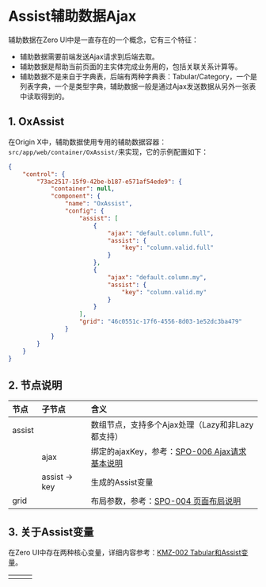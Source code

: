 # Assist辅助数据Ajax

辅助数据在Zero UI中是一直存在的一个概念，它有三个特征：

* 辅助数据需要前端发送Ajax请求到后端去取。
* 辅助数据是帮助当前页面的主实体完成业务用的，包括关联关系计算等。
* 辅助数据不是来自于字典表，后端有两种字典表：Tabular/Category，一个是列表字典，一个是类型字典，辅助数据一般是通过Ajax发送数据从另外一张表中读取得到的。

## 1. OxAssist

在Origin X中，辅助数据使用专用的辅助数据容器：`src/app/web/container/OxAssist/`来实现，它的示例配置如下：

```json
{
    "control": {
        "73ac2517-15f9-42be-b187-e571af54ede9": {
            "container": null,
            "component": {
                "name": "OxAssist",
                "config": {
                    "assist": [
                        {
                            "ajax": "default.column.full",
                            "assist": {
                                "key": "column.valid.full"
                            }
                        },
                        {
                            "ajax": "default.column.my",
                            "assist": {
                                "key": "column.valid.my"
                            }
                        }
                    ],
                    "grid": "46c0551c-17f6-4556-8d03-1e52dc3ba479"
                }
            }
        }
    }
}
```

## 2. 节点说明

| 节点 | 子节点 | 含义 |
| :--- | :--- | :--- |
| assist |  | 数组节点，支持多个Ajax处理（Lazy和非Lazy都支持） |
|  | ajax | 绑定的ajaxKey，参考：[SPO-006 Ajax请求基本说明](/specification/3-origin-xgui-fan/spo-006-ajaxqing-qiu-ji-ben-shuo-ming.md) |
|  | assist -&gt; key | 生成的Assist变量 |
| grid |  | 布局参数，参考：[SPO-004 页面布局说明](/specification/3-origin-xgui-fan/spo-004-ye-mian-bu-ju-shuo-ming.md) |

## 3. 关于Assist变量

在Zero UI中存在两种核心变量，详细内容参考：[KMZ-002 Tabular和Assist变量](/uniform-documentation/zerohe-xin-li-lun/kmz-002-tabularhe-assist-bian-liang.md)。

|  |  |  |
| :--- | :--- | :--- |
|  |  |  |




